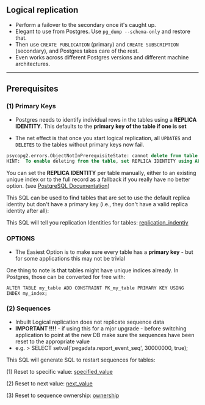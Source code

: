 

## Logical replication
   - Perform a failover to the secondary once it's caught up. 
   - Elegant to use from Postgres. Use `pg_dump --schema-only` and restore that. 
   - Then use `CREATE PUBLICATION` (primary) and `CREATE SUBSCRIPTION` (secondary), and Postgres takes care of the rest. 
   - Even works across different Postgres versions and different machine architectures.

---

## Prerequisites

### (1) Primary Keys

   - Postgres needs to identify individual rows in the tables using a **REPLICA IDENTITY**. This defaults to the **primary key of the table if one is set**
 
   - The net effect is that once you start logical replication, all `UPDATES` and `DELETES` to the tables without primary keys now fail. 

```sql
psycopg2.errors.ObjectNotInPrerequisiteState: cannot delete from table "device_inbox" because it does not have a replica identity and publishes deletes
HINT:  To enable deleting from the table, set REPLICA IDENTITY using ALTER TABLE.
```

You can set the **REPLICA IDENTITY** per table manually, either to an existing unique index or to the full record as a fallback if you really have no better option. (see [PostgreSQL Documentation](https://www.postgresql.org/docs/15/sql-altertable.html#SQL-ALTERTABLE-REPLICA-IDENTITY))


This SQL can be used to find tables that are set to use the default replica identity but don't have a primary key (i.e., they don't have a valid replica identity after all):

This SQL will tell you replication Identities for tables: [replication_indentiy](sql/replication_identity.sql)


### OPTIONS

  - The Easiest Option is to make sure every table has a **primary key** - but for some applications this may not be trivial

One thing to note is that tables might have unique indices already. In Postgres, those can be converted for free with:

 `ALTER TABLE my_table ADD CONSTRAINT PK_my_table PRIMARY KEY USING INDEX my_index;`


### (2) Sequences

* Inbuilt Logical replication does not replicate sequence data
* **IMPORTANT !!!!** - if using this for a mjor upgrade - before switching application to point at the new DB make sure the sequences have been reset to the appropriate value
* e.g. >   SELECT setval('pegadata.report_event_seq', 30000000, true); 

This SQL will generate SQL to restart sequences for tables:

(1) Reset to specific value: [specified_value](../Sequences/reset_sequence_to_specified_value.sql)

(2) Reset to next value: [next_value](../Sequences/reset_sequences_nextval.sql)

(3) Reset to sequence ownership: [ownership](../Sequences/reset_sequence_to_specified_value.sql)